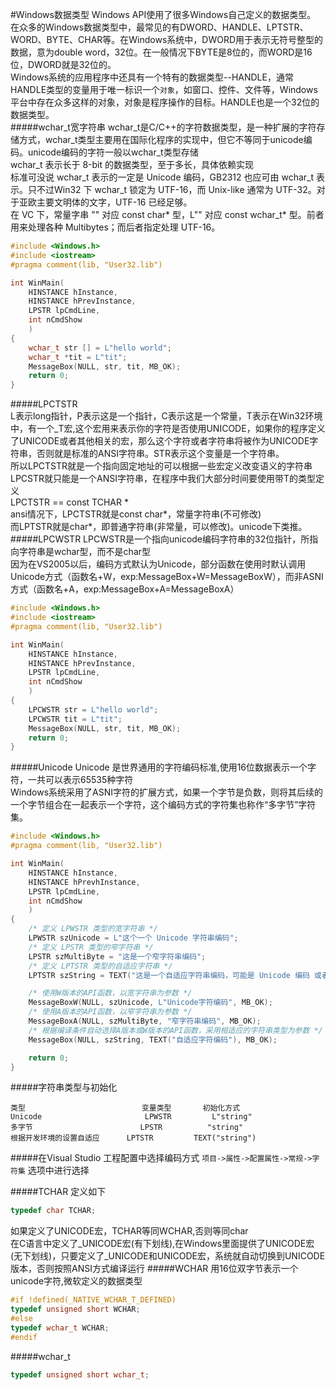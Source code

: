 #Windows数据类型
Windows API使用了很多Windows自己定义的数据类型。         
在众多的Windows数据类型中，最常见的有DWORD、HANDLE、LPTSTR、WORD、BYTE、CHAR等。在Windows系统中，DWORD用于表示无符号整型的数据，意为double word，32位。在一般情况下BYTE是8位的，而WORD是16位，DWORD就是32位的。    
Windows系统的应用程序中还具有一个特有的数据类型--HANDLE，通常HANDLE类型的变量用于唯一标识一个`对象`，如窗口、控件、文件等，Windows平台中存在众多这样的对象，对象是程序操作的目标。HANDLE也是一个32位的数据类型。      
#####wchar_t宽字符串
wchar_t是C/C++的字符数据类型，是一种扩展的字符存储方式，wchar_t类型主要用在国际化程序的实现中，但它不等同于unicode编码。unicode编码的字符一般以wchar_t类型存储           
wchar_t 表示长于 8-bit 的数据类型，至于多长，具体依赖实现         
标准可没说 wchar_t 表示的一定是 Unicode 编码，GB2312 也应可由 wchar_t 表示。只不过Win32 下 wchar_t 锁定为 UTF-16，而 Unix-like 通常为 UTF-32。对于亚欧主要文明体的文字，UTF-16 已经足够。       
在 VC 下，常量字串 "" 对应 const char* 型，L"" 对应 const wchar_t* 型。前者用来处理各种 Multibytes；而后者指定处理 UTF-16。
```cpp
#include <Windows.h>
#include <iostream>
#pragma comment(lib, "User32.lib")

int WinMain(
	HINSTANCE hInstance,
	HINSTANCE hPrevInstance,
	LPSTR lpCmdLine,
	int nCmdShow
	)
{
	wchar_t str [] = L"hello world";
	wchar_t *tit = L"tit";
	MessageBox(NULL, str, tit, MB_OK);
	return 0;
}
```
#####LPCTSTR         
L表示long指针，P表示这是一个指针，C表示这是一个常量，T表示在Win32环境中，有一个_T宏,这个宏用来表示你的字符是否使用UNICODE，如果你的程序定义了UNICODE或者其他相关的宏，那么这个字符或者字符串将被作为UNICODE字符串，否则就是标准的ANSI字符串。STR表示这个变量是一个字符串。      
所以LPCTSTR就是一个指向固定地址的可以根据一些宏定义改变语义的字符串       
LPCSTR就只能是一个ANSI字符串，在程序中我们大部分时间要使用带T的类型定义      
LPCTSTR == const TCHAR *         
ansi情况下，LPCTSTR就是const char*，常量字符串(不可修改)       
而LPTSTR就是char*，即普通字符串(非常量，可以修改)。unicode下类推。       
#####LPCWSTR
LPCWSTR是一个指向unicode编码字符串的32位指针，所指向字符串是wchar型，而不是char型         
因为在VS2005以后，编码方式默认为Unicode，部分函数在使用时默认调用Unicode方式（函数名+W，exp:MessageBox+W=MessageBoxW），而非ASNI方式（函数名+A，exp:MessageBox+A=MessageBoxA）         
```cpp
#include <Windows.h>
#include <iostream>
#pragma comment(lib, "User32.lib")

int WinMain(
	HINSTANCE hInstance,
	HINSTANCE hPrevInstance,
	LPSTR lpCmdLine,
	int nCmdShow
	)
{
	LPCWSTR str = L"hello world";
	LPCWSTR tit = L"tit";
	MessageBox(NULL, str, tit, MB_OK);
	return 0;
}
```
#####Unicode
Unicode 是世界通用的字符编码标准,使用16位数据表示一个字符，一共可以表示65535种字符       
Windows系统采用了ASNI字符的扩展方式，如果一个字节是负数，则将其后续的一个字节组合在一起表示一个字符，这个编码方式的字符集也称作“多字节”字符集。      
```cpp
#include <Windows.h>
#pragma comment(lib, "User32.lib")

int WinMain(
	HINSTANCE hInstance,
	HINSTANCE hPrevhInstance,
	LPSTR lpCmdLine,
	int nCmdShow
	)
{
	/* 定义 LPWSTR 类型的宽字符串 */
	LPWSTR szUnicode = L"这个一个 Unicode 字符串编码";
	/* 定义 LPSTR 类型的窄字符串 */
	LPSTR szMultiByte = "这是一个窄字符串编码";
	/* 定义 LPTSTR 类型的自适应字符串 */
	LPTSTR szString = TEXT("这是一个自适应字符串编码，可能是 Unicode 编码 或者 窄字符串编码");

	/* 使用W版本的API函数，以宽字符串为参数 */
	MessageBoxW(NULL, szUnicode, L"Unicode字符编码", MB_OK);
	/* 使用A版本的API函数，以窄字符串为参数 */
	MessageBoxA(NULL, szMultiByte, "窄字符串编码", MB_OK);
	/* 根据编译条件自动选择A版本或W版本的API函数，采用相适应的字符串类型为参数 */
	MessageBox(NULL, szString, TEXT("自适应字符编码"), MB_OK);

	return 0;
}
```

#####字符串类型与初始化
```text
类型                          变量类型       初始化方式
Unicode                       LPWSTR         L"string"
多字节                        LPSTR          "string"
根据开发环境的设置自适应      LPTSTR         TEXT("string")
```
#####在Visual Studio 工程配置中选择编码方式
`项目->属性->配置属性->常规->字符集`  选项中进行选择

#####TCHAR
定义如下
```cpp
typedef char TCHAR;
```
如果定义了UNICODE宏，TCHAR等同WCHAR,否则等同char        
在C语言中定义了_UNICODE宏(有下划线),在Windows里面提供了UNICODE宏(无下划线)，只要定义了_UNICODE和UNICODE宏，系统就自动切换到UNICODE版本，否则按照ANSI方式编译运行
#####WCHAR
用16位双字节表示一个unicode字符,微软定义的数据类型
```cpp
#if !defined(_NATIVE_WCHAR_T_DEFINED)
typedef unsigned short WCHAR;
#else
typedef wchar_t WCHAR;
#endif
```
#####wchar_t
```cpp
typedef unsigned short wchar_t;
```
